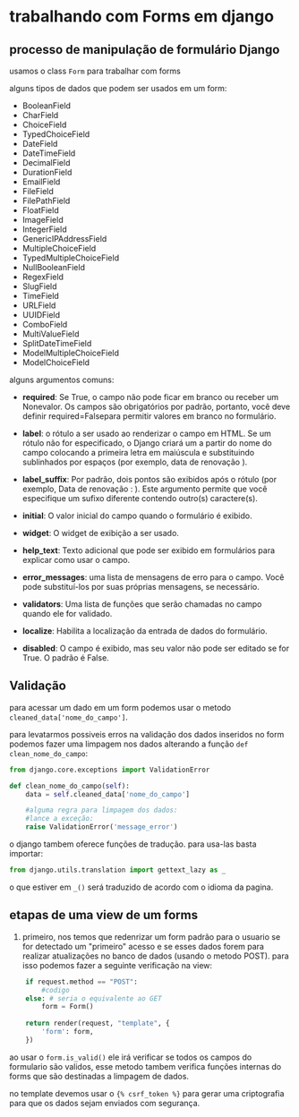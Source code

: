 # trabalhando com Forms em django

## processo de manipulação de formulário Django

usamos o class `Form` para trabalhar com forms

alguns tipos de dados que podem ser usados em um form:
- BooleanField
- CharField
- ChoiceField
- TypedChoiceField
- DateField
- DateTimeField
- DecimalField
- DurationField
- EmailField
- FileField
- FilePathField
- FloatField
- ImageField
- IntegerField
- GenericIPAddressField
- MultipleChoiceField
- TypedMultipleChoiceField
- NullBooleanField
- RegexField
- SlugField
- TimeField
- URLField
- UUIDField
- ComboField
- MultiValueField
- SplitDateTimeField
- ModelMultipleChoiceField
- ModelChoiceField

alguns argumentos comuns:

- **required**: Se True, o campo não pode ficar em branco ou receber um Nonevalor. Os campos são obrigatórios por padrão, portanto, você deve definir required=Falsepara permitir valores em branco no formulário.

- **label**: o rótulo a ser usado ao renderizar o campo em HTML. Se um rótulo não for especificado, o Django criará um a partir do nome do campo colocando a primeira letra em maiúscula e substituindo sublinhados por espaços (por exemplo, data de renovação ).

- **label_suffix**: Por padrão, dois pontos são exibidos após o rótulo (por exemplo, Data de renovação​ : ). Este argumento permite que você especifique um sufixo diferente contendo outro(s) caractere(s).

- **initial**: O valor inicial do campo quando o formulário é exibido.

- **widget**: O widget de exibição a ser usado.

- **help_text**: Texto adicional que pode ser exibido em formulários para explicar como usar o campo.

- **error_messages**: uma lista de mensagens de erro para o campo. Você pode substituí-los por suas próprias mensagens, se necessário.

- **validators**: Uma lista de funções que serão chamadas no campo quando ele for validado.

- **localize**: Habilita a localização da entrada de dados do formulário.

- **disabled**: O campo é exibido, mas seu valor não pode ser editado se for True. O padrão é False.

## Validação

para acessar um dado em um form podemos usar o metodo `cleaned_data['nome_do_campo']`.

para levatarmos possiveis erros na validação dos dados inseridos no form podemos fazer uma limpagem nos dados alterando a função `def clean_nome_do_campo`:

```python
from django.core.exceptions import ValidationError

def clean_nome_do_campo(self):
    data = self.cleaned_data['nome_do_campo']

    #alguma regra para limpagem dos dados:
    #lance a exceção:
    raise ValidationError('message_error')
```

o django tambem oferece funções de tradução. para usa-las basta importar:

```python
from django.utils.translation import gettext_lazy as _
```

o que estiver em `_()` será traduzido de acordo com o idioma da pagina.

## etapas de uma view de um forms

1. primeiro, nos temos que redenrizar um form padrão para o usuario se for detectado um "primeiro" acesso e se esses dados forem para realizar atualizações no banco de dados (usando o metodo POST). para isso podemos fazer a seguinte verificação na view:

```python
    if request.method == "POST":
        #codigo
    else: # seria o equivalente ao GET
        form = Form()
    
    return render(request, "template", {
        'form': form, 
    })
```

ao usar o `form.is_valid()` ele irá verificar se todos os campos do formulario são validos, esse metodo tambem verifica funções internas do forms que são destinadas a limpagem de dados.

no template devemos usar o `{% csrf_token %}` para gerar uma criptografia para que os dados sejam enviados com segurança. 

